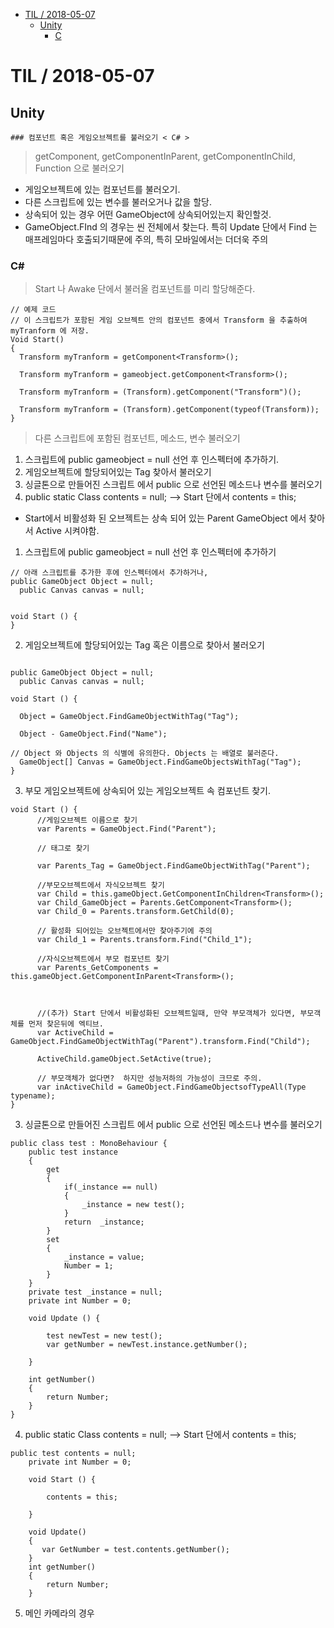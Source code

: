 <!-- START doctoc generated TOC please keep comment here to allow auto update -->
<!-- DON'T EDIT THIS SECTION, INSTEAD RE-RUN doctoc TO UPDATE -->


- [TIL   / 2018-05-07](#til----2018-05-07)
  - [Unity](#unity)
    - [C](#c)

<!-- END doctoc generated TOC please keep comment here to allow auto update -->

# TIL   / 2018-05-07
  ## Unity
    ### 컴포넌트 혹은 게임오브젝트를 불러오기 < C# >


> getComponent, getComponentInParent, getComponentInChild, Function 으로 불러오기
-  게임오브젝트에 있는 컴포넌트를 불러오기.
-  다른 스크립트에 있는 변수를 불러오거나 값을 할당.
-  상속되어 있는 경우 어떤 GameObject에 상속되어있는지 확인할것.
-  GameObject.FInd 의 경우는 씬 전체에서 찾는다. 특히 Update 단에서 Find 는 매프레임마다 호출되기때문에 주의, 특히 모바일에서는 더더욱 주의

### C#
> Start 나 Awake 단에서 불러올 컴포넌트를 미리 할당해준다.

```
// 예제 코드
// 이 스크립트가 포함된 게임 오브젝트 안의 컴포넌트 중에서 Transform 을 추출하여 myTranform 에 저장.
Void Start()
{
  Transform myTranform = getComponent<Transform>();

  Transform myTranform = gameobject.getComponent<Transform>();

  Transform myTranform = (Transform).getComponent("Transform")();

  Transform myTranform = (Transform).getComponent(typeof(Transform));
}
```

> 다른 스크립트에 포함된 컴포넌트, 메소드, 변수 불러오기
1. 스크립트에 public gameobject = null 선언 후 인스펙터에 추가하기.
2. 게임오브젝트에 할당되어있는 Tag 찾아서 불러오기
3. 싱글톤으로 만들어진 스크립트 에서  public 으로 선언된 메소드나 변수를 불러오기
4. public static Class contents = null;  --> Start 단에서 contents = this;

+ Start에서 비활성화 된 오브젝트는 상속 되어 있는 Parent GameObject 에서 찾아서 Active 시켜야함.

1.  스크립트에 public gameobject = null 선언 후 인스펙터에 추가하기

```
// 아래 스크립트를 추가한 후에 인스펙터에서 추가하거나,
public GameObject Object = null;
  public Canvas canvas = null;


void Start () {
}
```

2. 게임오브젝트에 할당되어있는 Tag  혹은 이름으로 찾아서 불러오기

```

public GameObject Object = null;
  public Canvas canvas = null;

void Start () {

  Object = GameObject.FindGameObjectWithTag("Tag");

  Object - GameObject.Find("Name");

// Object 와 Objects 의 식별에 유의한다. Objects 는 배열로 불러준다.
  GameObject[] Canvas = GameObject.FindGameObjectsWithTag("Tag");
}
```
3.  부모 게임오브젝트에 상속되어 있는 게임오브젝트 속 컴포넌트 찾기.

```
void Start () {
      //게임오브젝트 이름으로 찾기
      var Parents = GameObject.Find("Parent");

      // 태그로 찾기

      var Parents_Tag = GameObject.FindGameObjectWithTag("Parent");

      //부모오브젝트에서 자식오브젝트 찾기
      var Child = this.gameObject.GetComponentInChildren<Transform>();
      var Child_GameObject = Parents.GetComponent<Transform>();
      var Child_0 = Parents.transform.GetChild(0);

      // 활성화 되어있는 오브젝트에서만 찾아주기에 주의
      var Child_1 = Parents.transform.Find("Child_1");

      //자식오브젝트에서 부모 컴포넌트 찾기
      var Parents_GetComponents = this.gameObject.GetComponentInParent<Transform>();



      //(추가) Start 단에서 비활성화된 오브젝트일때, 만약 부모객체가 있다면, 부모객체를 먼저 찾은뒤에 엑티브.
      var ActiveChild = GameObject.FindGameObjectWithTag("Parent").transform.Find("Child");

      ActiveChild.gameObject.SetActive(true);

      // 부모객체가 없다면?  하지만 성능저하의 가능성이 크므로 주의.
      var inActiveChild = GameObject.FindGameObjectsofTypeAll(Type typename);
}
```
3. 싱글톤으로 만들어진 스크립트 에서  public 으로 선언된 메소드나 변수를 불러오기
```
public class test : MonoBehaviour {
    public test instance
    {
        get
        {
            if(_instance == null)
            {
                _instance = new test();
            }
            return  _instance;
        }
        set
        {
            _instance = value;
            Number = 1;
        }
    }
    private test _instance = null;
    private int Number = 0;

	void Update () {

        test newTest = new test();
        var getNumber = newTest.instance.getNumber();

	}

	int getNumber()
    {
        return Number;
    }
}
```

4. public static Class contents = null;  --> Start 단에서 contents = this;

```
public test contents = null;
    private int Number = 0;

	void Start () {

        contents = this;

	}

    void Update()
    {
       var GetNumber = test.contents.getNumber();
    }
    int getNumber()
    {
        return Number;
    }
```

5. 메인 카메라의 경우
